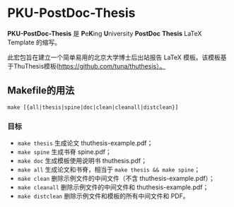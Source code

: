 

# PKU-PostDoc-Thesis

**PKU-PostDoc-Thesis** 是 **P**e**K**ing **U**niversity **PostDoc** **Thesis** LaTeX Template 的缩写。

此宏包旨在建立一个简单易用的北京大学博士后出站报告 LaTeX 模板。该模板基于ThuThesis模板(https://github.com/tuna/thuthesis）。


## Makefile的用法

```shell
make [{all|thesis|spine|doc|clean|cleanall|distclean}]
```

### 目标
* `make thesis`    生成论文 thuthesis-example.pdf；
* `make spine`     生成书脊 spine.pdf；
* `make doc`       生成模板使用说明书 thuthesis.pdf；
* `make all`       生成论文和书脊，相当于 `make thesis && make spine`；
* `make clean`     删除示例文件的中间文件（不含 thuthesis-example.pdf）；
* `make cleanall`  删除示例文件的中间文件和 thuthesis-example.pdf；
* `make distclean` 删除示例文件和模板的所有中间文件和 PDF。

